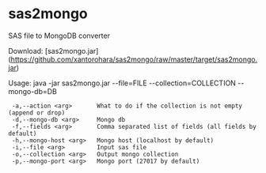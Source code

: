 sas2mongo
=========

SAS file to MongoDB converter

Download: [sas2mongo.jar] (https://github.com/xantorohara/sas2mongo/raw/master/target/sas2mongo.jar)

Usage: java -jar sas2mongo.jar --file=FILE --collection=COLLECTION --mongo-db=DB
```
 -a,--action <arg>       What to do if the collection is not empty (append or drop)
 -d,--mongo-db <arg>     Mongo db
 -f,--fields <arg>       Comma separated list of fields (all fields by default)
 -h,--mongo-host <arg>   Mongo host (localhost by default)
 -i,--file <arg>         Input sas file
 -o,--collection <arg>   Output mongo collection
 -p,--mongo-port <arg>   Mongo port (27017 by default)
```
